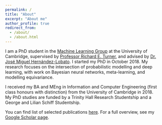 ```yaml
---
permalink: /
title: "About"
excerpt: "About me"
author_profile: true
redirect_from:
  - /about/
  - /about.html
---
```


 I am a PhD student in the [Machine Learning Group](http://mlg.eng.cam.ac.uk/?portfolio=andrew-foong-yue-kwang) at the University of Cambridge, supervised by [Professor Richard E. Turner](http://cbl.eng.cam.ac.uk/Public/Turner/), and advised by [Dr. José Miguel Hernández-Lobato](https://jmhl.org/). I started my PhD in October 2018. My research focuses on the intersection of probabilistic modelling and deep learning, with work on Bayesian neural networks, meta-learning, and modelling equivariance.

 I received my BA and MEng in Information and Computer Engineering (first class honours with distinction) from the University of Cambridge in 2018. My PhD studies are funded by a Trinity Hall Research Studentship and a George and Lilian Schiff Studentship.

 You can find list of selected publications [here](./publications.md). For a full overview, see my [Google Scholar page](https://scholar.google.com/citations?user=2UOjgIUAAAAJ&hl=en).
